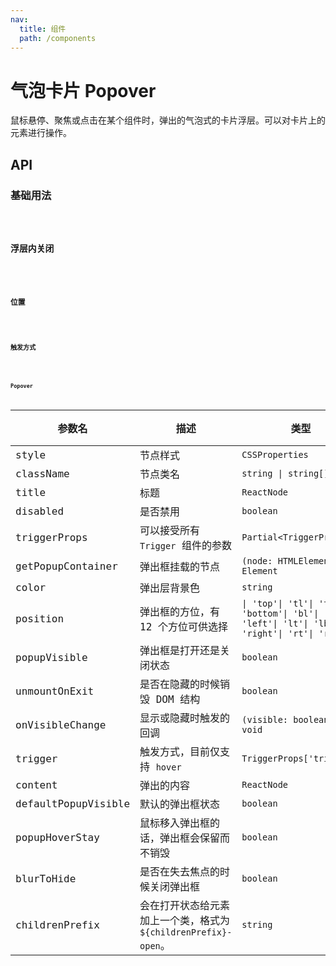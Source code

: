 ```yaml
---
nav:
  title: 组件
  path: /components
---
```


# 气泡卡片 Popover

鼠标悬停、聚焦或点击在某个组件时，弹出的气泡式的卡片浮层。可以对卡片上的元素进行操作。

## API

### 基础用法

<code src="./__demo__/basic.demo.tsx" />

### 浮层内关闭

<code src="./__demo__/popup-visible.demo.tsx" />

### 位置

<code src="./__demo__/position.demo.tsx" />

### 触发方式

<code src="./__demo__/trigger.demo.tsx" />

### Popover

|参数名|描述|类型|默认值|版本|
|---|---|---|---|---|
|style|节点样式|`CSSProperties`|`-`|-|
|className|节点类名|`string \| string[]`|`-`|-|
|title|标题|`ReactNode`|`-`|-|
|disabled|是否禁用|`boolean`|`-`|2.11.0|
|triggerProps|可以接受所有 `Trigger` 组件的参数|`Partial<TriggerProps>`|`-`|-|
|getPopupContainer|弹出框挂载的节点|`(node: HTMLElement) => Element`|`-`|-|
|color|弹出层背景色|`string`|`-`|2.22.0|
|position|弹出框的方位，有 12 个方位可供选择|`\| 'top'\| 'tl'\| 'tr'\| 'bottom'\| 'bl'\| 'br'\| 'left'\| 'lt'\| 'lb'\| 'right'\| 'rt'\| 'rb'`|`top`|-|
|popupVisible|弹出框是打开还是关闭状态|`boolean`|`-`|-|
|unmountOnExit|是否在隐藏的时候销毁 DOM 结构|`boolean`|`true`|-|
|onVisibleChange|显示或隐藏时触发的回调|`(visible: boolean) => void`|`-`|-|
|trigger|触发方式，目前仅支持 `hover`|`TriggerProps['trigger']`|`hover`|-|
|content|弹出的内容|`ReactNode`|`-`|-|
|defaultPopupVisible|默认的弹出框状态|`boolean`|`-`|-|
|popupHoverStay|鼠标移入弹出框的话，弹出框会保留而不销毁|`boolean`|`true`|-|
|blurToHide|是否在失去焦点的时候关闭弹出框|`boolean`|`true`|-|
|childrenPrefix|会在打开状态给元素加上一个类，格式为 `${childrenPrefix}-open`。|`string`|`-`|-|
